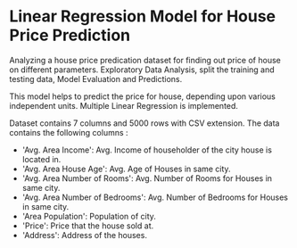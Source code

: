 # Linear Regression Model for House Price Prediction

Analyzing a house price predication dataset for finding out price of house on different parameters. Exploratory Data Analysis, split the training and testing data, Model Evaluation and Predictions. 

This model helps to predict the price for house, depending upon various independent units.
Multiple Linear Regression is implemented.

Dataset contains 7 columns and 5000 rows with CSV extension. The data contains the following columns :

- 'Avg. Area Income': Avg. Income of householder of the city house is located in.
- 'Avg. Area House Age': Avg. Age of Houses in same city.
- 'Avg. Area Number of Rooms': Avg. Number of Rooms for Houses in same city.
- 'Avg. Area Number of Bedrooms': Avg. Number of Bedrooms for Houses in same city.
- 'Area Population': Population of city.
- 'Price': Price that the house sold at.
- 'Address': Address of the houses.

